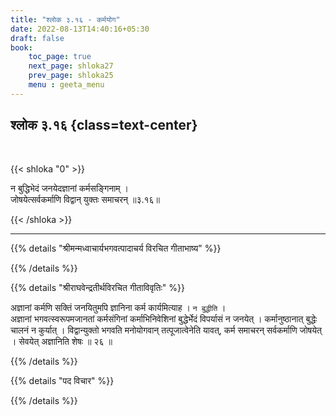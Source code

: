 ```yaml
---
title: "श्लोक ३.१६ - कर्मयोग"
date: 2022-08-13T14:40:16+05:30
draft: false
book:
    toc_page: true
    next_page: shloka27
    prev_page: shloka25
    menu : geeta_menu
---
```




## श्लोक ३.१६ {class=text-center}

<br/>

{{< shloka  "0"  >}}

न बुद्धिभेदं जनयेदज्ञानां कर्मसङ्गिनाम् ।  
जोषयेत्सर्वकर्माणि विद्वान् युक्तः समाचरन् ॥३.१६॥ 

{{< /shloka >}}

---


{{% details "श्रीमन्मध्वाचार्यभगवत्पादाचर्य विरचित  गीताभाष्य" %}}



{{% /details %}}



{{% details "श्रीराघवेन्द्रतीर्थविरचित गीताविवृतिः" %}}

अज्ञानां कर्मणि सक्तिं जनयितुमपि ज्ञानिना कर्म कार्यमित्याह ।
`न बुद्धीति` ।   
अज्ञानां भगवत्स्वरूपमजानतां कर्मसंगिनां कर्माभिनिवेशिनां बुद्धेर्भेदं
विपर्यासं न जनयेत्‌ । कर्मानुष्ठानात् बुद्धेः चालनं न कुर्यात्‌ । 
विद्वान्युक्तो भगवति मनोयोगवान्‌ तत्पूजात्वेनेति यावत्‌, कर्म 
समाचरन्‌ सर्वकर्माणि जोषयेत्‌ । सेवयेत्‌ अज्ञानिति शेषः ॥ २६ ॥

{{% /details %}}



{{% details "पद विचार" %}}


{{% /details %}}
